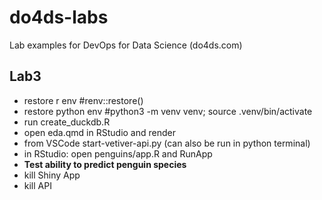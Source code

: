 # do4ds-labs

Lab examples for DevOps for Data Science (do4ds.com)

## Lab3

-   restore r env #renv::restore()
-   restore python env #python3 -m venv venv; source .venv/bin/activate
-   run create_duckdb.R
-   open eda.qmd in RStudio and render
-   from VSCode start-vetiver-api.py (can also be run in python terminal)
-   in RStudio: open penguins/app.R and RunApp
-   **Test ability to predict penguin species**
-   kill Shiny App
-   kill API
